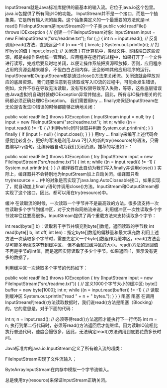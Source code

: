InputStream就是Java标准库提供的最基本的输入流。它位于java.io这个包里。java.io包提供了所有同步IO的功能。
InputStream并不是一个接口，而是一个抽象类，它是所有输入流的超类。这个抽象类定义的一个最重要的方法就是int read()
FileInputStream是InputStream的一个子类
public void readFile() throws IOException {
    // 创建一个FileInputStream对象:
    InputStream input = new FileInputStream("src/readme.txt");
    for (;;) {
        int n = input.read(); // 反复调用read()方法，直到返回-1
        if (n == -1) {
            break;
        }
        System.out.println(n); // 打印byte的值
    }
    input.close(); // 关闭流
}
在计算机中，类似文件、网络端口这些资源，都是由操作系统统一管理的。应用程序在运行的过程中，如果打开了一个文件进行读写，完成后要及时地关闭，以便让操作系统把资源释放掉，否则，应用程序占用的资源会越来越多，不但白白占用内存，还会影响其他应用程序的运行。
InputStream和OutputStream都是通过close()方法来关闭流。关闭流就会释放对应的底层资源。
我们还要注意到在读取或写入IO流的过程中，可能会发生错误，例如，文件不存在导致无法读取，没有写权限导致写入失败，等等，这些底层错误由Java虚拟机自动封装成IOException异常并抛出。因此，所有与IO操作相关的代码都必须正确处理IOException。
我们需要用try ... finally来保证InputStream在无论是否发生IO错误的时候都能够正确地关闭：

public void readFile() throws IOException {
    InputStream input = null;
    try {
        input = new FileInputStream("src/readme.txt");
        int n;
        while ((n = input.read()) != -1) { // 利用while同时读取并判断
            System.out.println(n);
        }
    } finally {
        if (input != null) { input.close(); }
    }
}
用try ... finally来编写上述代码会感觉比较复杂，更好的写法是利用Java 7引入的新的try(resource)的语法，只需要编写try语句，让编译器自动为我们关闭资源。推荐的写法如下：

public void readFile() throws IOException {
    try (InputStream input = new FileInputStream("src/readme.txt")) {
        int n;
        while ((n = input.read()) != -1) {
            System.out.println(n);
        }
    } // 编译器在此自动为我们写入finally并调用close()
}
实际上，编译器并不会特别地为InputStream加上自动关闭。编译器只看try(resource = ...)中的对象是否实现了java.lang.AutoCloseable接口，如果实现了，就自动加上finally语句并调用close()方法。InputStream和OutputStream都实现了这个接口，因此，都可以用在try(resource)中。

缓冲
在读取流的时候，一次读取一个字节并不是最高效的方法。很多流支持一次性读取多个字节到缓冲区，对于文件和网络流来说，利用缓冲区一次性读取多个字节效率往往要高很多。InputStream提供了两个重载方法来支持读取多个字节：

int read(byte[] b)：读取若干字节并填充到byte[]数组，返回读取的字节数
int read(byte[] b, int off, int len)：指定byte[]数组的偏移量和最大填充数
利用上述方法一次读取多个字节时，需要先定义一个byte[]数组作为缓冲区，read()方法会尽可能多地读取字节到缓冲区， 但不会超过缓冲区的大小。read()方法的返回值不再是字节的int值，而是返回实际读取了多少个字节。如果返回-1，表示没有更多的数据了。

利用缓冲区一次读取多个字节的代码如下：

public void readFile() throws IOException {
    try (InputStream input = new FileInputStream("src/readme.txt")) {
        // 定义1000个字节大小的缓冲区:
        byte[] buffer = new byte[1000];
        int n;
        while ((n = input.read(buffer)) != -1) { // 读取到缓冲区
            System.out.println("read " + n + " bytes.");
        }
    }
}
阻塞
阻塞
在调用InputStream的read()方法读取数据时，我们说read()方法是阻塞（Blocking）的。它的意思是，对于下面的代码：

int n;
n = input.read(); // 必须等待read()方法返回才能执行下一行代码
int m = n;
执行到第二行代码时，必须等read()方法返回后才能继续。因为读取IO流相比执行普通代码，速度会慢很多，因此，无法确定read()方法调用到底要花费多长时间。

Java标准库的java.io.InputStream定义了所有输入流的超类：

FileInputStream实现了文件流输入；

ByteArrayInputStream在内存中模拟一个字节流输入。

总是使用try(resource)来保证InputStream正确关闭。
